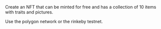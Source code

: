 Create an NFT that can be minted for free and has a collection of 10 items with traits and pictures.

Use the polygon network or the rinkeby testnet.

